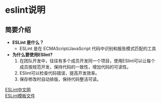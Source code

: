 eslint说明
==
## 简要介绍
* **ESLint 是什么？**  
  * ESLint 是在 ECMAScript/JavaScript 代码中识别和报告模式匹配的工具
* **为什么要使用ESlint?**
  1. 在团队开发中，往往有多个成员开发同一个项目，使用ESlint可以让每个成员按规范开发，保持代码的一致性，增加代码的可读性。
  2. ESlint可以检查代码错误，提高开发效率。
  3. 保存修改时自动排版，保持代码整洁可读。

[ESLint中文网](https://cn.eslint.org/docs/user-guide/getting-started)  
[ESLint模板文件](./.eslintrc.js)
